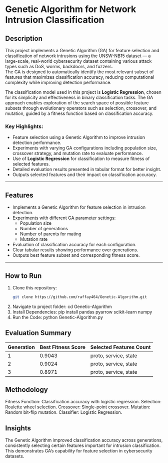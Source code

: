 # Genetic Algorithm for Network Intrusion Classification

## Description
This project implements a Genetic Algorithm (GA) for feature selection and classification of network intrusions using the UNSW-NB15 dataset — a large-scale, real-world cybersecurity dataset containing various attack types such as DoS, worms, backdoors, and fuzzers.  
The GA is designed to automatically identify the most relevant subset of features that maximizes classification accuracy, reducing computational complexity while improving detection performance.  

The classification model used in this project is **Logistic Regression**, chosen for its simplicity and effectiveness in binary classification tasks. The GA approach enables exploration of the search space of possible feature subsets through evolutionary operators such as selection, crossover, and mutation, guided by a fitness function based on classification accuracy.

### Key Highlights:
- Feature selection using a Genetic Algorithm to improve intrusion detection performance.
- Experiments with varying GA configurations including population size, crossover strategy, and mutation rate to evaluate performance.
- Use of **Logistic Regression** for classification to measure fitness of selected features.
- Detailed evaluation results presented in tabular format for better insight.
- Outputs selected features and their impact on classification accuracy.

---

## Features
- Implements a Genetic Algorithm for feature selection in intrusion detection.
- Experiments with different GA parameter settings:
  - Population size
  - Number of generations
  - Number of parents for mating
  - Mutation rate
- Evaluation of classification accuracy for each configuration.
- Clear tabular results showing performance over generations.
- Outputs best feature subset and corresponding fitness score.

---

## How to Run
1. Clone this repository:
   ```bash
   git clone https://github.com/raffay464/Genetic-Algorithm.git
2. Navigate to project folder:
   cd Genetic-Algorithm
3. Install Dependencies:
   pip install pandas pyarrow scikit-learn numpy
4. Run the Code:
   python Genetic-Algorithm.py

## Evaluation Summary

| Generation | Best Fitness Score | Selected Features Count |
| ---------- | ------------------ | ----------------------- |
| 1          | 0.9043             | proto, service, state   |
| 2          | 0.9024             | proto, service, state   |
| 3          | 0.8971             | proto, service, state   |


## Methodology

Fitness Function: Classification accuracy with logistic regression.
Selection: Roulette wheel selection.
Crossover: Single-point crossover.
Mutation: Random bit-flip mutation.
Classifier: Logistic Regression.

## Insights

The Genetic Algorithm improved classification accuracy across generations, consistently selecting certain features important for intrusion classification.
This demonstrates GA’s capability for feature selection in cybersecurity datasets.
